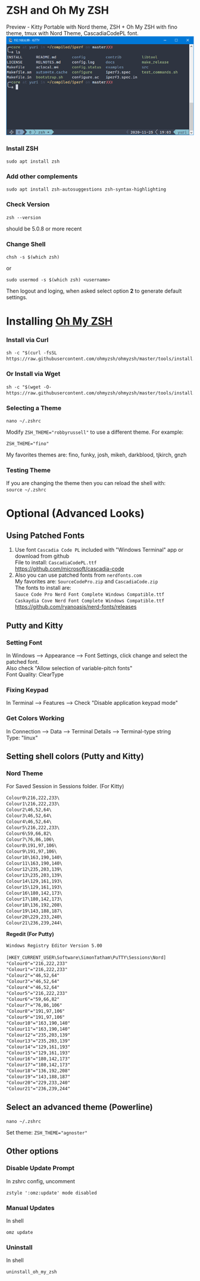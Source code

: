 # **ZSH and Oh My ZSH**
Preview - Kitty Portable with Nord theme, ZSH + Oh My ZSH with fino theme, tmux with Nord Theme, CascadiaCodePL font.  
![Demo 01](./screenshot.png?raw=true)  

### **Install ZSH**
```
sudo apt install zsh
```
### **Add other complements**
```
sudo apt install zsh-autosuggestions zsh-syntax-highlighting
```
### **Check Version**
```
zsh --version
```
should be 5.0.8 or more recent

### **Change Shell**
```
chsh -s $(which zsh)
```
or
```
sudo usermod -s $(which zsh) <username>
```
Then logout and loging, when asked select option **2** to generate default settings.

# **Installing [Oh My ZSH](https://github.com/ohmyzsh/ohmyzsh)**
### **Install via Curl**
```
sh -c "$(curl -fsSL https://raw.githubusercontent.com/ohmyzsh/ohmyzsh/master/tools/install.sh)"
```
### **Or Install via Wget**
```
sh -c "$(wget -O- https://raw.githubusercontent.com/ohmyzsh/ohmyzsh/master/tools/install.sh)"
```
### **Selecting a Theme**
```
nano ~/.zshrc
```
Modify `ZSH_THEME="robbyrussell"`
to use a different theme.
For example:
```
ZSH_THEME="fino"
```
My favorites themes are: fino, funky, josh, mikeh, darkblood, tjkirch, gnzh

### Testing Theme
If you are changing the theme then you can reload the shell with:  
`source ~/.zshrc`

# **Optional (Advanced Looks)**
## **Using Patched Fonts**
1. Use font `Cascadia Code PL` included with "Windows Terminal" app or download from github  
   File to install: `CascadiaCodePL.ttf`  
   https://github.com/microsoft/cascadia-code
2. Also you can use patched fonts from `nerdfonts.com`  
   My favorites are: `SourceCodePro.zip` and `CascadiaCode.zip`  
   The fonts to install are:  
   `Sauce Code Pro Nerd Font Complete Windows Compatible.ttf`  
   `Caskaydia Cove Nerd Font Complete Windows Compatible.ttf`  
   https://github.com/ryanoasis/nerd-fonts/releases


## **Putty and Kitty**
### **Setting Font**
In Windows --> Appearance --> Font Settings, click change and select the patched font.  
Also check "Allow selection of variable-pitch fonts"  
Font Quality: ClearType

### **Fixing Keypad**
In Terminal --> Features --> Check "Disable application keypad mode"

### **Get Colors Working**
In Connection --> Data --> Terminal Details --> Terminal-type string  
Type: "linux"

## **Setting shell colors (Putty and Kitty)**
### **Nord Theme**
For Saved Session in Sessions folder. (For Kitty)
```
Colour0\216,222,233\
Colour1\216,222,233\
Colour2\46,52,64\
Colour3\46,52,64\
Colour4\46,52,64\
Colour5\216,222,233\
Colour6\59,66,82\
Colour7\76,86,106\
Colour8\191,97,106\
Colour9\191,97,106\
Colour10\163,190,140\
Colour11\163,190,140\
Colour12\235,203,139\
Colour13\235,203,139\
Colour14\129,161,193\
Colour15\129,161,193\
Colour16\180,142,173\
Colour17\180,142,173\
Colour18\136,192,208\
Colour19\143,188,187\
Colour20\229,233,240\
Colour21\236,239,244\
```

**Regedit (For Putty)**
```
Windows Registry Editor Version 5.00 

[HKEY_CURRENT_USER\Software\SimonTatham\PuTTY\Sessions\Nord]
"Colour0"="216,222,233"
"Colour1"="216,222,233"
"Colour2"="46,52,64"
"Colour3"="46,52,64"
"Colour4"="46,52,64"
"Colour5"="216,222,233"
"Colour6"="59,66,82"
"Colour7"="76,86,106"
"Colour8"="191,97,106"
"Colour9"="191,97,106"
"Colour10"="163,190,140"
"Colour11"="163,190,140"
"Colour12"="235,203,139"
"Colour13"="235,203,139"
"Colour14"="129,161,193"
"Colour15"="129,161,193"
"Colour16"="180,142,173"
"Colour17"="180,142,173"
"Colour18"="136,192,208"
"Colour19"="143,188,187"
"Colour20"="229,233,240"
"Colour21"="236,239,244"
```
## **Select an advanced theme** (Powerline)
```
nano ~/.zshrc
```
Set theme: `ZSH_THEME="agnoster"`

## **Other options**
### **Disable Update Prompt**
In zshrc config, uncomment
```
zstyle ':omz:update' mode disabled
```

### **Manual Updates**
In shell
```
omz update
```

### **Uninstall**
In shell
```
uninstall_oh_my_zsh
```
